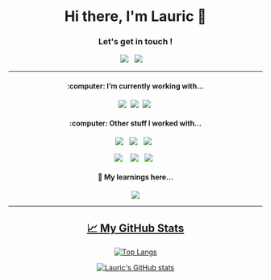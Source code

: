 <h1 align='center'> Hi there, I'm Lauric 👋</h1>

<h3 align='center'> Let's get in touch ! </h3>

<div align='center'>
 
 <a href="https://www.linkedin.com/in/lauric/"><img src="https://img.shields.io/badge/linkedin-%230077B5.svg?&style=for-the-badge&logo=linkedin&logoColor=white" /></a>&nbsp;&nbsp;
 <a href="mailto:h.lauric@outlook.com"><img src="https://img.shields.io/badge/email-%23D14836.svg?&style=for-the-badge&logo=gmail&logoColor=white" /></a>&nbsp;&nbsp;&nbsp;&nbsp;

</div>

***
<div align='center'>
<h4>:computer: I’m currently working with...</h4>
<p>
  <img src="https://img.shields.io/badge/-PHP-777BB4?style=for-the-badge&logo=php" />&nbsp;&nbsp;<img src="https://img.shields.io/badge/Symfony%20-000000?&style=for-the-badge&logo=symfony&logoColor=white" />&nbsp;&nbsp;<img src="https://img.shields.io/badge/MySQL%20-4479A1?&style=for-the-badge&logo=mysql&logoColor=white" />&nbsp;
 
</p>
<h4>:computer: Other stuff I worked with...</h4>
<p>
 <img src="https://img.shields.io/badge/-Rust-000000?style=for-the-badge&logo=rust" />&nbsp;&nbsp;
 <img src="https://img.shields.io/badge/-Go-00ADD8?style=for-the-badge&logo=go&logoColor=white" />&nbsp;&nbsp;
 <img src="https://img.shields.io/badge/Java%20-007396?&style=for-the-badge&logo=java&logoColor=white" />&nbsp;&nbsp;
</p>
<p>
 <img src="https://img.shields.io/badge/-Docker-2496ED?style=for-the-badge&logo=docker&logoColor=white" />&nbsp;&nbsp;
&nbsp;<img src="https://img.shields.io/badge/-Kotlin-7F52FF?style=for-the-badge&logo=kotlin&logoColor=white" />&nbsp;&nbsp;
<img src="https://img.shields.io/badge/-Elasticsearch-005571?style=for-the-badge&logo=elasticsearch&logoColor=white" />&nbsp;&nbsp;
</p>
</div>

<div align='center'>
<h4>💬 My learnings here... </h4>
 <a href="https://github.com/Lauric-h/learnings" target="_blank"><img src="https://img.shields.io/badge/-Github-181717?style=for-the-badge&logo=github" />
</div>

<hr>
<div align='center'>
 <h2>&#x1f4c8; My GitHub Stats </h2>

[![Top Langs](https://github-readme-stats.vercel.app/api/top-langs/?username=Lauric-h&hide=html,scss,sass,css,assembly,scilab&theme=radical)](https://github.com/anuraghazra/github-readme-stats)

[![Lauric's GitHub stats](https://github-readme-stats.vercel.app/api?username=Lauric-h&theme=radical)](https://github.com/anuraghazra/github-readme-stats)
</div>









